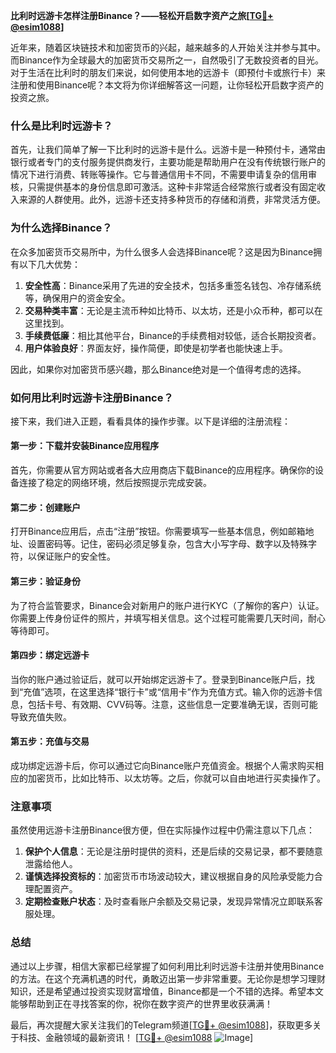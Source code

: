 **比利时远游卡怎样注册Binance？——轻松开启数字资产之旅[[TG💪+ @esim1088](https://t.me/s/esim1088)]**

近年来，随着区块链技术和加密货币的兴起，越来越多的人开始关注并参与其中。而Binance作为全球最大的加密货币交易所之一，自然吸引了无数投资者的目光。对于生活在比利时的朋友们来说，如何使用本地的远游卡（即预付卡或旅行卡）来注册和使用Binance呢？本文将为你详细解答这一问题，让你轻松开启数字资产的投资之旅。

### **什么是比利时远游卡？**
首先，让我们简单了解一下比利时的远游卡是什么。远游卡是一种预付卡，通常由银行或者专门的支付服务提供商发行，主要功能是帮助用户在没有传统银行账户的情况下进行消费、转账等操作。它与普通信用卡不同，不需要申请复杂的信用审核，只需提供基本的身份信息即可激活。这种卡非常适合经常旅行或者没有固定收入来源的人群使用。此外，远游卡还支持多种货币的存储和消费，非常灵活方便。

### **为什么选择Binance？**
在众多加密货币交易所中，为什么很多人会选择Binance呢？这是因为Binance拥有以下几大优势：
1. **安全性高**：Binance采用了先进的安全技术，包括多重签名钱包、冷存储系统等，确保用户的资金安全。
2. **交易种类丰富**：无论是主流币种如比特币、以太坊，还是小众币种，都可以在这里找到。
3. **手续费低廉**：相比其他平台，Binance的手续费相对较低，适合长期投资者。
4. **用户体验良好**：界面友好，操作简便，即使是初学者也能快速上手。

因此，如果你对加密货币感兴趣，那么Binance绝对是一个值得考虑的选择。

### **如何用比利时远游卡注册Binance？**
接下来，我们进入正题，看看具体的操作步骤。以下是详细的注册流程：

#### **第一步：下载并安装Binance应用程序**
首先，你需要从官方网站或者各大应用商店下载Binance的应用程序。确保你的设备连接了稳定的网络环境，然后按照提示完成安装。

#### **第二步：创建账户**
打开Binance应用后，点击“注册”按钮。你需要填写一些基本信息，例如邮箱地址、设置密码等。记住，密码必须足够复杂，包含大小写字母、数字以及特殊字符，以保证账户的安全性。

#### **第三步：验证身份**
为了符合监管要求，Binance会对新用户的账户进行KYC（了解你的客户）认证。你需要上传身份证件的照片，并填写相关信息。这个过程可能需要几天时间，耐心等待即可。

#### **第四步：绑定远游卡**
当你的账户通过验证后，就可以开始绑定远游卡了。登录到Binance账户后，找到“充值”选项，在这里选择“银行卡”或“信用卡”作为充值方式。输入你的远游卡信息，包括卡号、有效期、CVV码等。注意，这些信息一定要准确无误，否则可能导致充值失败。

#### **第五步：充值与交易**
成功绑定远游卡后，你可以通过它向Binance账户充值资金。根据个人需求购买相应的加密货币，比如比特币、以太坊等。之后，你就可以自由地进行买卖操作了。

### **注意事项**
虽然使用远游卡注册Binance很方便，但在实际操作过程中仍需注意以下几点：
1. **保护个人信息**：无论是注册时提供的资料，还是后续的交易记录，都不要随意泄露给他人。
2. **谨慎选择投资标的**：加密货币市场波动较大，建议根据自身的风险承受能力合理配置资产。
3. **定期检查账户状态**：及时查看账户余额及交易记录，发现异常情况立即联系客服处理。

### **总结**
通过以上步骤，相信大家都已经掌握了如何利用比利时远游卡注册并使用Binance的方法。在这个充满机遇的时代，勇敢迈出第一步非常重要。无论你是想学习理财知识，还是希望通过投资实现财富增值，Binance都是一个不错的选择。希望本文能够帮助到正在寻找答案的你，祝你在数字资产的世界里收获满满！

最后，再次提醒大家关注我们的Telegram频道[[TG💪+ @esim1088](https://t.me/s/esim1088)]，获取更多关于科技、金融领域的最新资讯！
[[TG💪+ @esim1088](https://t.me/s/esim1088) ![Image](https://i.postimg.cc/4NQfJmqS/Snipaste-2025-05-13-00-14-12.png)]